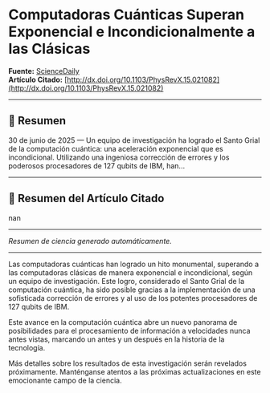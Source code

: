# Computadoras Cuánticas Superan Exponencial e Incondicionalmente a las Clásicas

**Fuente:** [ScienceDaily](https://www.sciencedaily.com/releases/2025/06/250629033459.htm)  
**Artículo Citado:** [http://dx.doi.org/10.1103/PhysRevX.15.021082](http://dx.doi.org/10.1103/PhysRevX.15.021082)

---

## 🚀 Resumen
30 de junio de 2025 — Un equipo de investigación ha logrado el Santo Grial de la computación cuántica: una aceleración exponencial que es incondicional. Utilizando una ingeniosa corrección de errores y los poderosos procesadores de 127 qubits de IBM, han...

---

## 📄 Resumen del Artículo Citado
nan

---

*Resumen de ciencia generado automáticamente.*

---

Las computadoras cuánticas han logrado un hito monumental, superando a las computadoras clásicas de manera exponencial e incondicional, según un equipo de investigación. Este logro, considerado el Santo Grial de la computación cuántica, ha sido posible gracias a la implementación de una sofisticada corrección de errores y al uso de los potentes procesadores de 127 qubits de IBM.

Este avance en la computación cuántica abre un nuevo panorama de posibilidades para el procesamiento de información a velocidades nunca antes vistas, marcando un antes y un después en la historia de la tecnología.

Más detalles sobre los resultados de esta investigación serán revelados próximamente. Manténganse atentos a las próximas actualizaciones en este emocionante campo de la ciencia.